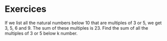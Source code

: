 # Exercices
If we list all the natural numbers below 10 that are multiples of 3 or 5, we get 3, 5, 6 and 9. The sum of these multiples is 23.
Find the sum of all the multiples of 3 or 5 below k number.

